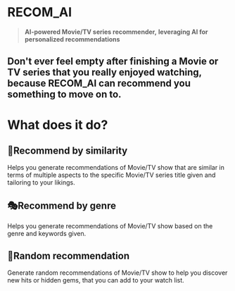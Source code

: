 # **RECOM_AI**
  >**AI-powered Movie/TV series recommender,**
  >**leveraging AI for personalized recommendations**

## Don't ever feel empty after finishing a Movie or TV series that you really enjoyed watching, because RECOM_AI can recommend you something to move on to.

# What does it do?
## 🍿Recommend by similarity
Helps you generate recommendations of Movie/TV show that are similar in terms of multiple aspects to the specific Movie/TV series title given and tailoring to your likings.

## 🎭Recommend by genre
Helps you generate recommendations of Movie/TV show based on the genre and keywords given.

## 🔀Random recommendation
Generate random recommendations of Movie/TV show to help you discover new hits or hidden gems, that you can add to your watch list.
